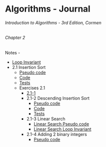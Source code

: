 # Algorithms - Journal

###### Introduction to Algorithms - 3rd Edition, Cormen

###### Chapter 2

Notes - 

* [Loop Invariant](Algo-Cormen-Book/Chapter2/Notes.md)
* 2.1 Insertion Sort
    * [Pseudo code](Algo-Cormen-Book/Chapter2/2.1/Notes.md#pseudo-code)
    * [Code](Algo-Cormen-Book/Chapter2/2.1/src/main/kotlin/cormen/chapter2/InsertionSort.kt#4)
    * [Tests](Algo-Cormen-Book/Chapter2/2.1/src/test/kotlin/cormen/chapter2/InsertionSortTest.kt#9)
    * Exercises 2.1
        * [2.1-1](Algo-Cormen-Book/Chapter2/2.1/Exercise2.1-1.png)
        * 2.1-2 Descending Insertion Sort
            * [Pseudo code](Algo-Cormen-Book/Chapter2/2.1/Notes.md#reverse-order-pseudo-code)
            * [Code](Algo-Cormen-Book/Chapter2/2.1/src/main/kotlin/cormen/chapter2/InsertionSort.kt#18)
            * [Tests](Algo-Cormen-Book/Chapter2/2.1/src/test/kotlin/cormen/chapter2/InsertionSortTest.kt#16)
        * 2.1-3 Linear Search
            * [Linear Search Pseudo code](Algo-Cormen-Book/Chapter2/2.1/Notes.md#linear-search-pseudo-code)
            * [Linear Search Loop Invariant](Algo-Cormen-Book/Chapter2/2.1/Notes.md#linear-search-loop-invariant)
        * 2.1-4 Adding 2 binary integers
            * [Pseudo code](Algo-Cormen-Book/Chapter2/2.1/Notes.md#add-2-n-bit-binary-integers)  
                    
